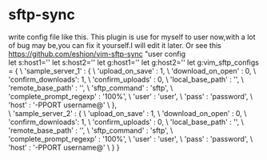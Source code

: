 # sftp-sync
write config file like this. This plugin is use for myself to user now,with a lot of bug may be,you can fix it yourself.I will edit it later. Or see this https://github.com/eshion/vim-sftp-sync
"user config                                                                                              
let s:host1=''
let s:host2=''
let g:host1=''
let g:host2=''
let g:vim_sftp_configs = { 
\      'sample_server_1' : { 
\       'upload_on_save'   : 1,
\       'download_on_open' : 0,
\       'confirm_downloads': 1,
\       'confirm_uploads'  : 0,
\       'local_base_path'  : '',
\       'remote_base_path' : '',
\       'sftp_command' : 'sftp',
\       'complete_prompt_regexp' : '100\%',
\       'user' : 'user',
\       'pass' : 'password',
\       'host' : '-PPORT username@'
\   },  
\      'sample_server_2' : { 
\       'upload_on_save'   : 1,
\       'download_on_open' : 0,
\       'confirm_downloads': 1,
\       'confirm_uploads'  : 0,
\       'local_base_path'  : '',
\       'remote_base_path' : '',
\       'sftp_command' : 'sftp',
\       'complete_prompt_regexp' : '100\%',
\       'user' : 'user',
\       'pass' : 'password',
\       'host' : '-PPORT username@'
\   }
\}
